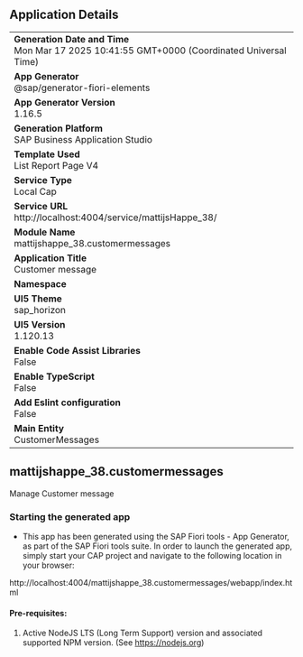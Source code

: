 ## Application Details
|               |
| ------------- |
|**Generation Date and Time**<br>Mon Mar 17 2025 10:41:55 GMT+0000 (Coordinated Universal Time)|
|**App Generator**<br>@sap/generator-fiori-elements|
|**App Generator Version**<br>1.16.5|
|**Generation Platform**<br>SAP Business Application Studio|
|**Template Used**<br>List Report Page V4|
|**Service Type**<br>Local Cap|
|**Service URL**<br>http://localhost:4004/service/mattijsHappe_38/|
|**Module Name**<br>mattijshappe_38.customermessages|
|**Application Title**<br>Customer message  |
|**Namespace**<br>|
|**UI5 Theme**<br>sap_horizon|
|**UI5 Version**<br>1.120.13|
|**Enable Code Assist Libraries**<br>False|
|**Enable TypeScript**<br>False|
|**Add Eslint configuration**<br>False|
|**Main Entity**<br>CustomerMessages|

## mattijshappe_38.customermessages

Manage Customer message

### Starting the generated app

-   This app has been generated using the SAP Fiori tools - App Generator, as part of the SAP Fiori tools suite.  In order to launch the generated app, simply start your CAP project and navigate to the following location in your browser:

http://localhost:4004/mattijshappe_38.customermessages/webapp/index.html

#### Pre-requisites:

1. Active NodeJS LTS (Long Term Support) version and associated supported NPM version.  (See https://nodejs.org)


